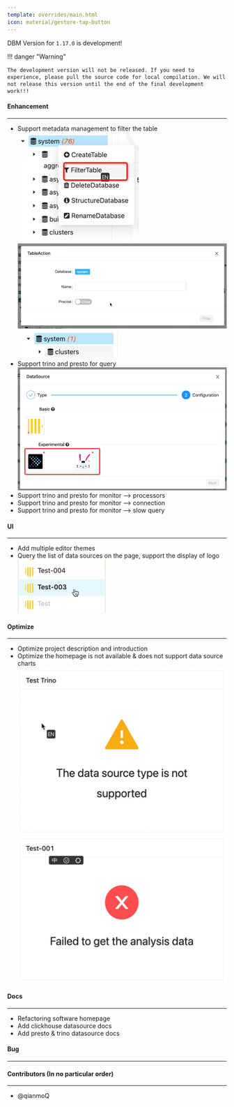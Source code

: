 ```yaml
---
template: overrides/main.html
icon: material/gesture-tap-button
---
```


DBM Version for `1.17.0` is development!

!!! danger "Warning"

    The development version will not be released. If you need to experience, please pull the source code for local compilation. We will not release this version until the end of the final development work!!!

#### Enhancement

---

- Support metadata management to filter the table <br />
![img.png](../../assets/images/versions/1.17.0/img.png) <br />
![img_1.png](../../assets/images/versions/1.17.0/img_1.png) <br />
![img_2.png](../../assets/images/versions/1.17.0/img_2.png) <br />
- Support trino and presto for query <br />
![img_3.png](../../assets/images/versions/1.17.0/img_3.png) <br />
- Support trino and presto for monitor --> processors <br />
- Support trino and presto for monitor --> connection <br />
- Support trino and presto for monitor --> slow query <br />

#### UI

---

- Add multiple editor themes <br />
- Query the list of data sources on the page, support the display of logo <br />
![img_6.png](../../assets/images/versions/1.17.0/img_6.png) <br />

#### Optimize

----

- Optimize project description and introduction <br />
- Optimize the homepage is not available & does not support data source charts <br />
![img_4.png](../../assets/images/versions/1.17.0/img_4.png) <br />
![img_5.png](../../assets/images/versions/1.17.0/img_5.png) <br />

#### Docs

---

- Refactoring software homepage <br />
- Add clickhouse datasource docs <br />
- Add presto & trino datasource docs <br />

#### Bug

---

#### Contributors (In no particular order)

---

- @qianmoQ
